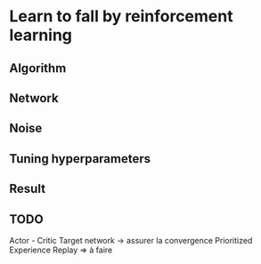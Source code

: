 # Learn to fall by reinforcement learning

## Algorithm

## Network

## Noise

## Tuning hyperparameters

## Result

## TODO
Actor - Critic
Target network -> assurer la convergence
Prioritized Experience Replay => à faire
